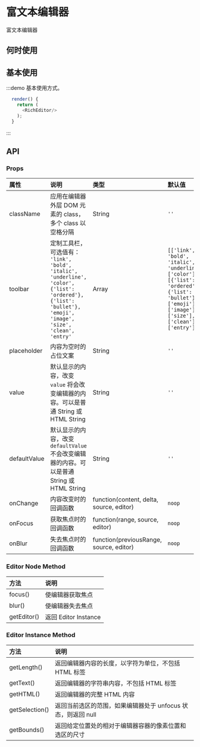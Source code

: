 # 富文本编辑器

富文本编辑器

## 何时使用


## 基本使用

:::demo 基本使用方式。

```js
  render() {
    return (
      <RichEditor/>
    );
  }
```
:::


## API

### Props

|属性|说明|类型|默认值|
|:-|:-|:-|:-|
| className | 应用在编辑器外层 DOM 元素的 class，多个 class 以空格分隔 | String | `''` |
| toolbar | 定制工具栏，可选值有： `'link', 'bold', 'italic', 'underline', 'color', {'list': 'ordered'}, {'list': 'bullet'}, 'emoji', 'image', 'size', 'clean', 'entry'`| Array | `[['link', 'bold', 'italic', 'underline'], ['color'], [{'list': 'ordered'}, {'list': 'bullet'}], ['emoji'], ['image'], ['size'], ['clean'], ['entry']]` |
| placeholder | 内容为空时的占位文案 | String | `''` |
| value | 默认显示的内容，改变 `value` 将会改变编辑器的内容。可以是普通 String 或 HTML String | String | `''` |
| defaultValue | 默认显示的内容，改变 `defaultValue` 不会改变编辑器的内容。可以是普通 String 或 HTML String | String | `''` |
| onChange | 内容改变时的回调函数 | function(content, delta, source, editor) | `noop` |
| onFocus | 获取焦点时的回调函数 | function(range, source, editor) | `noop` |
| onBlur | 失去焦点时的回调函数 | function(previousRange, source, editor) | `noop` |


### Editor Node Method

|方法|说明|
|:-|:-|
| focus() | 使编辑器获取焦点 |
| blur() | 使编辑器失去焦点 |
| getEditor() | 返回 Editor Instance |


### Editor Instance Method

|方法|说明|
|:-|:-|
| getLength() | 返回编辑器内容的长度，以字符为单位，不包括 HTML 标签 |
| getText() | 返回编辑器的字符串内容，不包括 HTML 标签 |
| getHTML() | 返回编辑器的完整 HTML 内容 |
| getSelection() | 返回当前选区的范围，如果编辑器处于 unfocus 状态，则返回 null |
| getBounds() | 返回给定位置处的相对于编辑器容器的像素位置和选区的尺寸 |




